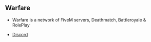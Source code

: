 ## Warfare

- Warfare is a network of FiveM servers, Deathmatch, Battleroyale & RolePlay

- [Discord](https://discord.gg/ukdm)
